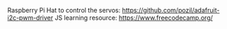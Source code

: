 Raspberry Pi Hat to control the servos: https://github.com/pozil/adafruit-i2c-pwm-driver
JS learning resource: https://www.freecodecamp.org/
